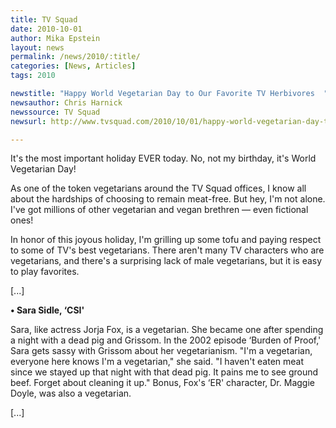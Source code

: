 ```yaml
---
title: TV Squad
date: 2010-10-01
author: Mika Epstein
layout: news
permalink: /news/2010/:title/
categories: [News, Articles]
tags: 2010

newstitle: "Happy World Vegetarian Day to Our Favorite TV Herbivores  "
newsauthor: Chris Harnick  
newssource: TV Squad  
newsurl: http://www.tvsquad.com/2010/10/01/happy-world-vegetarian-day-to-our-favorite-tv-herbivores/  

---
```


It's the most important holiday EVER today. No, not my birthday, it's World Vegetarian Day! 

As one of the token vegetarians around the TV Squad offices, I know all about the hardships of choosing to remain meat-free. But hey, I'm not alone. I've got millions of other vegetarian and vegan brethren &#8212; even fictional ones!

In honor of this joyous holiday, I'm grilling up some tofu and paying respect to some of TV's best vegetarians. There aren't many TV characters who are vegetarians, and there's a surprising lack of male vegetarians, but it is easy to play favorites.

[...]

**&bull; Sara Sidle, &#8216;CSI'**

Sara, like actress Jorja Fox, is a vegetarian. She became one after spending a night with a dead pig and Grissom. In the 2002 episode &#8216;Burden of Proof,' Sara gets sassy with Grissom about her vegetarianism. "I'm a vegetarian, everyone here knows I'm a vegetarian," she said. "I haven't eaten meat since we stayed up that night with that dead pig. It pains me to see ground beef. Forget about cleaning it up." Bonus, Fox's &#8216;ER' character, Dr. Maggie Doyle, was also a vegetarian.

[...]

